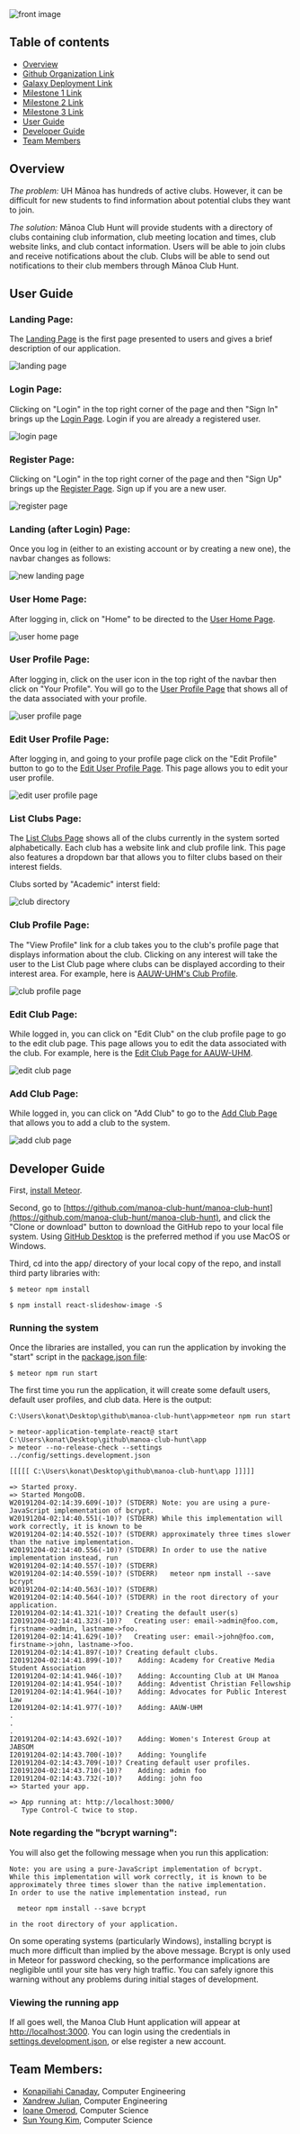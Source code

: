 <img src="doc/index-front-image.JPG" alt="front image">

## Table of contents

* [Overview](#overview)
* [Github Organization Link](https://github.com/manoa-club-hunt)
* [Galaxy Deployment Link](http://manoa-club-hunt.meteorapp.com/)
* [Milestone 1 Link](https://github.com/manoa-club-hunt/manoa-club-hunt/projects/1)
* [Milestone 2 Link](https://github.com/manoa-club-hunt/manoa-club-hunt/projects/2)
* [Milestone 3 Link](https://github.com/manoa-club-hunt/manoa-club-hunt/projects/3)
* [User Guide](#user-guide)
* [Developer Guide](#developer-guide)
* [Team Members](#team-members)

## Overview
_The problem:_ UH Mānoa has hundreds of active clubs. However, it can be difficult for new students to find information about potential clubs they want to join. 

_The solution:_ Mānoa Club Hunt will provide students with a directory of clubs containing club information, club meeting location and times, club website links, and club contact information. 
Users will be able to join clubs and receive notifications about the club.
Clubs will be able to send out notifications to their club members through Mānoa Club Hunt. 

## User Guide

### Landing Page:

The [Landing Page](http://manoa-club-hunt.meteorapp.com/#/) is the first page presented to users and gives a brief description of our application.

<img src="doc/landing-page.JPG" alt="landing page">

### Login Page:

Clicking on "Login" in the top right corner of the page and then "Sign In" brings up the [Login Page](http://manoa-club-hunt.meteorapp.com/#/signin). Login if you are already a registered user.

<img src="doc/login-page.JPG" alt="login page">

### Register Page:

Clicking on "Login" in the top right corner of the page and then "Sign Up" brings up the [Register Page](http://manoa-club-hunt.meteorapp.com/#/signup). Sign up if you are a new user.

<img src="doc/register.JPG" alt="register page">

### Landing (after Login) Page:

Once you log in (either to an existing account or by creating a new one), the navbar changes as follows:

<img src="doc/landing-page-2.JPG" alt="new landing page">

### User Home Page:

After logging in, click on "Home" to be directed to the [User Home Page](http://manoa-club-hunt.meteorapp.com/#/userprofile).

<img src="doc/user-home-page.JPG" alt="user home page">

### User Profile Page:

After logging in, click on the user icon in the top right of the navbar then click on "Your Profile". You will go to the [User Profile Page](http://manoa-club-hunt.meteorapp.com/#/userprofile) that shows all of the data associated with your profile.

<img src="doc/user-profile-page.JPG" alt="user profile page">

### Edit User Profile Page:

After logging in, and going to your profile page click on the "Edit Profile" button to go to the [Edit User Profile Page](http://manoa-club-hunt.meteorapp.com/#/edituserprofile). This page allows you to edit your user profile.

<img src="doc/edit-user-profile.JPG" alt="edit user profile page">

### List Clubs Page:

The [List Clubs Page](http://manoa-club-hunt.meteorapp.com/#/list) shows all of the clubs currently in the system sorted alphabetically. Each club has a website link and club profile link. This page also features a dropdown bar that allows you to filter clubs based on their interest fields. 

Clubs sorted by "Academic" interst field:

<img src="doc/club-directory.JPG" alt="club directory">

### Club Profile Page:

The "View Profile" link for a club takes you to the club's profile page that displays information about the club. Clicking on any interest will take the user to the List Club page where clubs can be displayed according to their interest area. For example, here is [AAUW-UHM's Club Profile](http://manoa-club-hunt.meteorapp.com/#/clubPage/y36ZJB9b2TT5eMnNa).

<img src="doc/M2Final-ClubProfile.png" alt="club profile page">

### Edit Club Page:

While logged in, you can click on "Edit Club" on the club profile page to go to the edit club page. This page allows you to edit the data associated with the club. For example, here is the [Edit Club Page for AAUW-UHM](http://manoa-club-hunt.meteorapp.com/#/edit/y36ZJB9b2TT5eMnNa).

<img src="doc/M2Final-EditProfile.png" alt="edit club page">

### Add Club Page:

While logged in, you can click on "Add Club" to go to the [Add Club Page](http://manoa-club-hunt.meteorapp.com/#/add) that allows you to add a club to the system.

<img src="doc/add-club-page.JPG" alt="add club page">

## Developer Guide

First, [install Meteor](https://www.meteor.com/install).

Second, go to [https://github.com/manoa-club-hunt/manoa-club-hunt](https://github.com/manoa-club-hunt/manoa-club-hunt), and click the "Clone or download" button to download the GitHub repo to your local file system. Using [GitHub Desktop](https://desktop.github.com/) is the preferred method if you use MacOS or Windows.

Third, cd into the app/ directory of your local copy of the repo, and install third party libraries with:

```
$ meteor npm install

$ npm install react-slideshow-image -S
```

### Running the system

Once the libraries are installed, you can run the application by invoking the "start" script in the [package.json file](https://github.com/manoa-club-hunt/manoa-club-hunt/blob/master/app/package.json):

```
$ meteor npm run start
```

The first time you run the application, it will create some default users, default user profiles, and club data. Here is the output:

```
C:\Users\konat\Desktop\github\manoa-club-hunt\app>meteor npm run start

> meteor-application-template-react@ start C:\Users\konat\Desktop\github\manoa-club-hunt\app
> meteor --no-release-check --settings ../config/settings.development.json

[[[[[ C:\Users\konat\Desktop\github\manoa-club-hunt\app ]]]]]

=> Started proxy.
=> Started MongoDB.
W20191204-02:14:39.609(-10)? (STDERR) Note: you are using a pure-JavaScript implementation of bcrypt.
W20191204-02:14:40.551(-10)? (STDERR) While this implementation will work correctly, it is known to be
W20191204-02:14:40.552(-10)? (STDERR) approximately three times slower than the native implementation.
W20191204-02:14:40.556(-10)? (STDERR) In order to use the native implementation instead, run
W20191204-02:14:40.557(-10)? (STDERR)
W20191204-02:14:40.559(-10)? (STDERR)   meteor npm install --save bcrypt
W20191204-02:14:40.563(-10)? (STDERR)
W20191204-02:14:40.564(-10)? (STDERR) in the root directory of your application.
I20191204-02:14:41.321(-10)? Creating the default user(s)
I20191204-02:14:41.323(-10)?   Creating user: email->admin@foo.com, firstname->admin, lastname->foo.
I20191204-02:14:41.629(-10)?   Creating user: email->john@foo.com, firstname->john, lastname->foo.
I20191204-02:14:41.897(-10)? Creating default clubs.
I20191204-02:14:41.899(-10)?    Adding: Academy for Creative Media Student Association
I20191204-02:14:41.946(-10)?    Adding: Accounting Club at UH Manoa
I20191204-02:14:41.954(-10)?    Adding: Adventist Christian Fellowship
I20191204-02:14:41.964(-10)?    Adding: Advocates for Public Interest Law
I20191204-02:14:41.977(-10)?    Adding: AAUW-UHM
.
.
.
I20191204-02:14:43.692(-10)?    Adding: Women's Interest Group at JABSOM
I20191204-02:14:43.700(-10)?    Adding: Younglife
I20191204-02:14:43.709(-10)? Creating default user profiles.
I20191204-02:14:43.710(-10)?    Adding: admin foo
I20191204-02:14:43.732(-10)?    Adding: john foo
=> Started your app.

=> App running at: http://localhost:3000/
   Type Control-C twice to stop.
```

### Note regarding the "bcrypt warning":

You will also get the following message when you run this application:

```
Note: you are using a pure-JavaScript implementation of bcrypt.
While this implementation will work correctly, it is known to be
approximately three times slower than the native implementation.
In order to use the native implementation instead, run

  meteor npm install --save bcrypt

in the root directory of your application.
```

On some operating systems (particularly Windows), installing bcrypt is much more difficult than implied by the above message. Bcrypt is only used in Meteor for password checking, so the performance implications are negligible until your site has very high traffic. You can safely ignore this warning without any problems during initial stages of development.

### Viewing the running app

If all goes well, the Manoa Club Hunt application will appear at [http://localhost:3000](http://localhost:3000). You can login using the credentials in [settings.development.json](https://github.com/manoa-club-hunt/manoa-club-hunt/blob/master/config/settings.development.json), or else register a new account.

## Team Members:
* [Konapiliahi Canaday](https://k-canaday.github.io/), Computer Engineering
* [Xandrew Julian](https://xandrewuh.github.io/), Computer Engineering
* [Ioane Omerod](https://ioaneomerod.github.io/), Computer Science
* [Sun Young Kim](https://sunyoungk.github.io/), Computer Science
